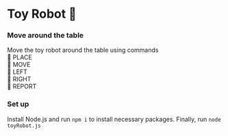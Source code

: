 # Toy Robot 🤖

### Move around the table
Move the toy robot around the table using commands\
 🔹 PLACE\
 🔹 MOVE\
 🔹 LEFT\
 🔹 RIGHT\
 🔹 REPORT

### Set up
Install Node.js and run `npm i` to install necessary packages. Finally, run `node toyRobot.js`